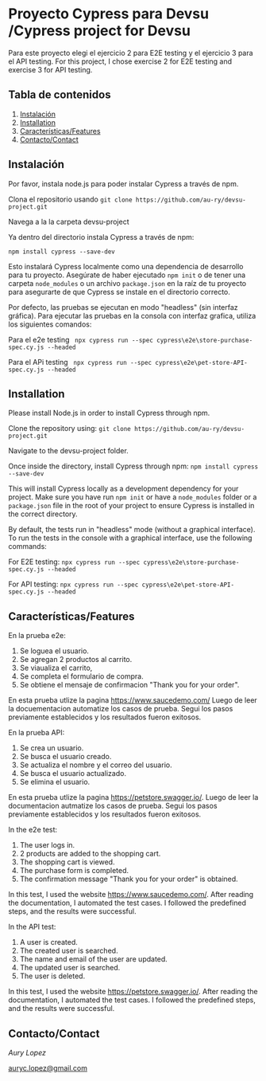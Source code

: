 # Proyecto Cypress para Devsu /Cypress project for Devsu


Para este proyecto elegi el ejercicio 2 para E2E testing y el ejercicio 3 para el API testing.
For this project, I chose exercise 2 for E2E testing and exercise 3 for API testing.

## Tabla de contenidos
1. [Instalación](#instalación)
2. [Installation](#installation)
3. [Características/Features](#características)
4. [Contacto/Contact](#contacto)


## Instalación  
Por favor, instala node.js para poder instalar Cypress a través de npm.

Clona el repositorio usando 
``` git clone https://github.com/au-ry/devsu-project.git ```

Navega a la  la carpeta devsu-project

Ya dentro del directorio instala Cypress a través de npm:

```npm install cypress --save-dev```

Esto instalará Cypress localmente como una dependencia de desarrollo para tu proyecto.
Asegúrate de haber ejecutado ```npm init``` o de tener una carpeta ```node_modules``` o un archivo ```package.json``` en la raíz de tu proyecto para asegurarte de que Cypress se instale en el directorio correcto.

Por defecto, las pruebas se ejecutan en modo "headless" (sin interfaz gráfica). Para ejecutar las pruebas en la consola con interfaz grafica, utiliza los siguientes comandos:

Para el e2e testing ``` npx cypress run --spec cypress\e2e\store-purchase-spec.cy.js --headed```

Para el APi testing ``` npx cypress run --spec cypress\e2e\pet-store-API-spec.cy.js --headed```

## Installation 

Please install Node.js in order to install Cypress through npm.

Clone the repository using:
```git clone https://github.com/au-ry/devsu-project.git```

Navigate to the devsu-project folder.

Once inside the directory, install Cypress through npm:
```npm install cypress --save-dev```

This will install Cypress locally as a development dependency for your project. Make sure you have run ```npm init``` or have a ```node_modules``` folder or a ```package.json``` file in the root of your project to ensure Cypress is installed in the correct directory.

By default, the tests run in "headless" mode (without a graphical interface). To run the tests in the console with a graphical interface, use the following commands:

For E2E testing:
```npx cypress run --spec cypress\e2e\store-purchase-spec.cy.js --headed```

For API testing:
```npx cypress run --spec cypress\e2e\pet-store-API-spec.cy.js --headed```

## Características/Features
En la prueba e2e:
1. Se loguea el usuario.
2. Se agregan 2 productos al carrito. 
3. Se viaualiza el carrito, 
4. Se completa el formulario de compra.
5. Se obtiene el mensaje de confirmacion "Thank you for your order".

En esta prueba utlize la pagina https://www.saucedemo.com/
Luego de leer la docuementacion automatize los casos de prueba. 
Segui los pasos previamente establecidos y los resultados fueron exitosos.


En la prueba API:
1. Se crea un usuario.
2. Se busca el usuario creado.
3. Se actualiza el nombre y el correo del usuario.
4. Se busca el usuario actualizado.
5. Se elimina el usuario.
   
En esta prueba utlize la pagina https://petstore.swagger.io/.
Luego de leer la documentacion autmatize los casos de prueba. 
Segui los pasos previamente establecidos y los resultados fueron exitosos.

In the e2e test:

1. The user logs in.
2. 2 products are added to the shopping cart.
3. The shopping cart is viewed.
4. The purchase form is completed.
5. The confirmation message "Thank you for your order" is obtained.

In this test, I used the website https://www.saucedemo.com/. After reading the documentation, I automated the test cases. I followed the predefined steps, and the results were successful.

In the API test:

1. A user is created.
2. The created user is searched.
3. The name and email of the user are updated.
4. The updated user is searched.
5. The user is deleted.
   
In this test, I used the website https://petstore.swagger.io/. After reading the documentation, I automated the test cases. I followed the predefined steps, and the results were successful.

## Contacto/Contact
*Aury Lopez*

auryc.lopez@gmail.com

 
 






